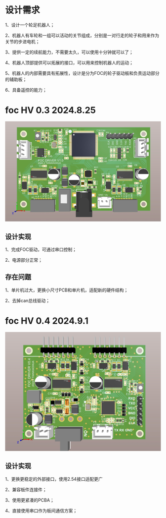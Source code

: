 # 设计需求

1、设计一个轮足机器人；

2、机器人有车轮和一组可以活动的关节组成，分别是一对行走的轮子和用来作为关节的步进电机；

3、提供一定的续航能力，不需要太久，可以使用十分钟就可以了；

4、机器人顶部提供可以拓展的接口，可以用来控制机器人的运动；

5、机器人的内部需要具有拓展性，设计是分为FOC的轮子驱动板和负责运动部分的辅助板；

6、具备遥控的能力；

# foc HV 0.3 2024.8.25

![](../document/photo/pcb1.png)

## 设计实现

1、完成FOC驱动，可通过串口控制；

2、电源部分正常；

## 存在问题

1、单片机过大，更换小尺寸PCB和单片机，适配新的硬件结构；

2、去掉can总线驱动；

# foc HV 0.4 2024.9.1

 ![](../document/photo/pcb2.png)

## 设计实现

1、更换更稳定的外部接口，使用2.54接口适配更广

2、兼容板件连接件；

3、使用更紧凑的PCBA；

4、直接使用串口作为板间通信方案；

